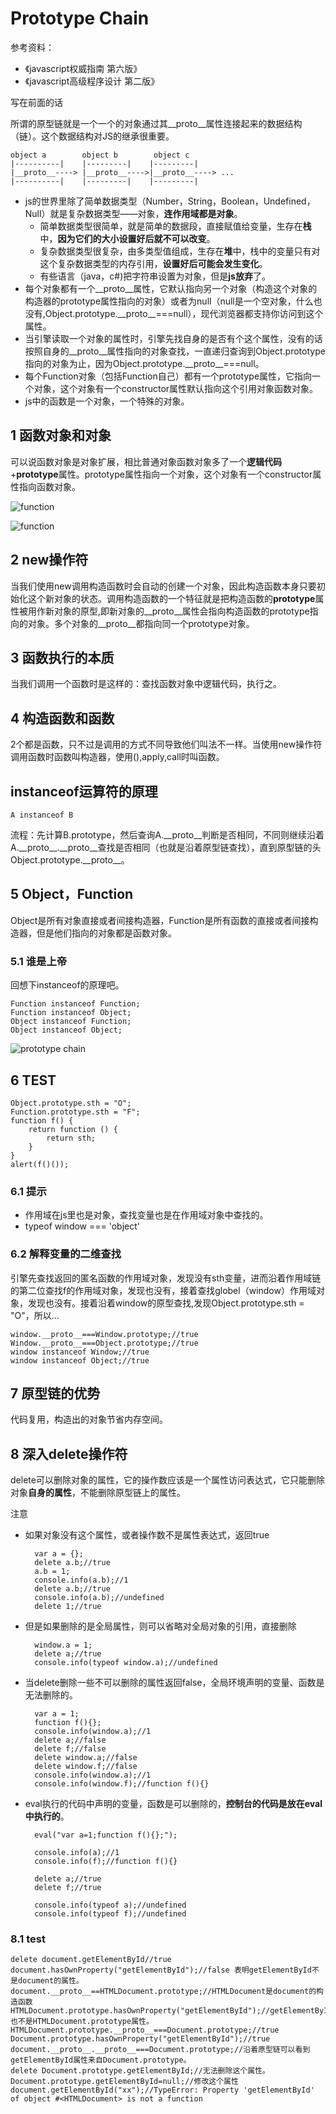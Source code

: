 # Prototype Chain

参考资料：

* 《javascript权威指南 第六版》
* 《javascript高级程序设计 第二版》

写在前面的话

所谓的原型链就是一个一个的对象通过其\_\_proto\_\_属性连接起来的数据结构
（链）。这个数据结构对JS的继承很重要。

	object a		object b		object c
	|----------|    |---------|    |---------|    
	|__proto__----> |__proto__---->|__proto__----> ...
	|----------|    |---------|    |---------|    

* js的世界里除了简单数据类型（Number，String，Boolean，Undefined，Null）就是复杂数据类型——对象，**连作用域都是对象**。
	* 简单数据类型很简单，就是简单的数据段，直接赋值给变量，生存在**栈**中，**因为它们的大小设置好后就不可以改变**。
	* 复杂数据类型很复杂，由多类型值组成，生存在**堆**中，栈中的变量只有对这个复杂数据类型的内存引用，**设置好后可能会发生变化**。
	* 有些语言（java，c#)把字符串设置为对象，但是**js放弃**了。
* 每个对象都有一个\_\_proto\_\_属性，它默认指向另一个对象（构造这个对象的构造器的prototype属性指向的对象）或者为null（null是一个空对象，什么也没有,Object.prototype.\_\_proto\_\_===null），现代浏览器都支持你访问到这个属性。
* 当引擎读取一个对象的属性时，引擎先找自身的是否有个这个属性，没有的话按照自身的\_\_proto\_\_属性指向的对象查找，一直递归查询到Object.prototype指向的对象为止，因为Object.prototype.\_\_proto\_\_===null。
* 每个Function对象（包括Function自己）都有一个prototype属性，它指向一个对象，这个对象有一个constructor属性默认指向这个引用对象函数对象。
* js中的函数是一个对象，一个特殊的对象。

## 1 函数对象和对象

可以说函数对象是对象扩展，相比普通对象函数对象多了一个**逻辑代码**+**prototype**属性。prototype属性指向一个对象，这个对象有一个constructor属性指向函数对象。

![function](/assets/img/function.png)

![function](/assets/img/object.png)


## 2 new操作符

当我们使用new调用构造函数时会自动的创建一个对象，因此构造函数本身只要初始化这个新对象的状态。调用构造函数的一个特征就是把构造函数的**prototype**属性被用作新对象的原型,即新对象的\_\_proto\_\_属性会指向构造函数的prototype指向的对象。多个对象的\_\_proto\_\_都指向同一个prototype对象。

## 3 函数执行的本质
当我们调用一个函数时是这样的：查找函数对象中逻辑代码，执行之。

## 4 构造函数和函数

2个都是函数，只不过是调用的方式不同导致他们叫法不一样。当使用new操作符调用函数时函数叫构造器，使用(),apply,call时叫函数。

## instanceof运算符的原理

	A instanceof B

流程：先计算B.prototype，然后查询A.\_\_proto\_\_判断是否相同，不同则继续沿着A.\_\_proto\_\_.\_\_proto\_\_查找是否相同（也就是沿着原型链查找），直到原型链的头Object.prototype.\_\_proto\_\_。

## 5 Object，Function

Object是所有对象直接或者间接构造器，Function是所有函数的直接或者间接构造器，但是他们指向的对象都是函数对象。

### 5.1 谁是上帝

回想下instanceof的原理吧。

    Function instanceof Function;
    Function instanceof Object;
    Object instanceof Function;
    Object instanceof Object;

![prototype chain](/assets/img/prototype.jpg)

## 6 TEST

    Object.prototype.sth = "O";
    Function.prototype.sth = "F";
    function f() {
        return function () {
            return sth;
        }
    }
    alert(f()());

### 6.1 提示

* 作用域在js里也是对象，查找变量也是在作用域对象中查找的。
* typeof window === 'object'

### 6.2 解释变量的二维查找

引擎先查找返回的匿名函数的作用域对象，发现没有sth变量，进而沿着作用域链的第二位查找f的作用域对象，发现也没有，接着查找globel（window）作用域对象，发现也没有。接着沿着window的原型查找,发现Object.prototype.sth = "O"，所以...

	window.__proto__===Window.prototype;//true
	Window.__proto__===Object.prototype;//true
	window instanceof Window;//true
	window instanceof Object;//true

## 7 原型链的优势

代码复用，构造出的对象节省内存空间。

## 8 深入delete操作符

delete可以删除对象的属性，它的操作数应该是一个属性访问表达式，它只能删除对象**自身的属性**，不能删除原型链上的属性。

	


注意

* 如果对象没有这个属性，或者操作数不是属性表达式，返回true

	    var a = {};
	    delete a.b;//true
	    a.b = 1;
	    console.info(a.b);//1
	    delete a.b;//true
	    console.info(a.b);//undefined
		delete 1;//true


* 但是如果删除的是全局属性，则可以省略对全局对象的引用，直接删除

        window.a = 1;
        delete a;//true
        console.info(typeof window.a);//undefined

* 当delete删除一些不可以删除的属性返回false，全局环境声明的变量、函数是无法删除的。

        var a = 1;
        function f(){};
        console.info(window.a);//1
        delete a;//false
        delete f;//false
        delete window.a;//false
        delete window.f;//false
        console.info(window.a);//1
        console.info(window.f);//function f(){}

* eval执行的代码中声明的变量，函数是可以删除的，**控制台的代码是放在eval中执行的**。

        eval("var a=1;function f(){};");

        console.info(a);//1
        console.info(f);//function f(){}

        delete a;//true
        delete f;//true

        console.info(typeof a);//undefined
        console.info(typeof f);//undefined

### 8.1 test

	delete document.getElementById//true
	document.hasOwnProperty("getElementById");//false 表明getElementById不是document的属性。
	document.__proto__==HTMLDocument.prototype;//HTMLDocument是document的构造函数
	HTMLDocument.prototype.hasOwnProperty("getElementById");//getElementById也不是HTMLDocument.prototype属性。
	HTMLDocument.prototype.__proto__===Document.prototype;//true
	Document.prototype.hasOwnProperty("getElementById");//true
	document.__proto__.__proto__===Document.prototype;//沿着原型链可以看到getElementById属性来自Document.prototype。
	delete Document.prototype.getElementById;//无法删除这个属性。
	Document.prototype.getElementById=null;//修改这个属性
	document.getElementById("xx");//TypeError: Property 'getElementById' of object #<HTMLDocument> is not a function
